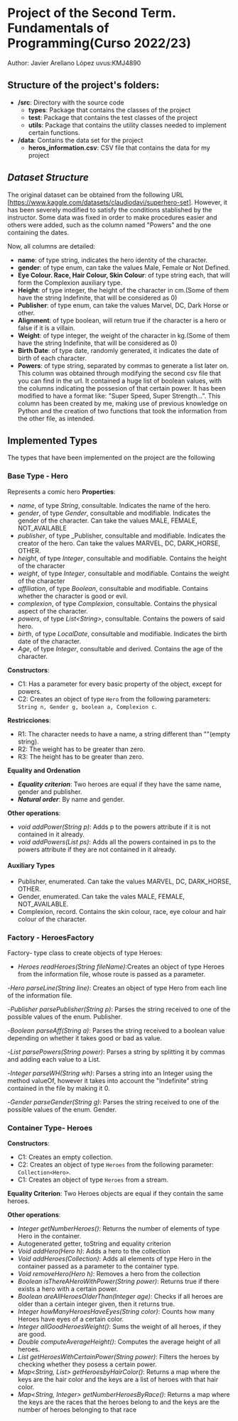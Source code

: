 # Project of the Second Term. Fundamentals of Programming(Curso 2022/23)
Author: Javier Arellano López   uvus:KMJ4890

## Structure of the project's folders:

* **/src**: Directory with the source code
  * **types**: Package that contains the classes of the project
  * **test**: Package that contains the test classes of the project
  * **utils**:  Package that contains the utility classes needed to implement certain functions.
* **/data**: Contains the data set for the project
    * **heros_information.csv**: CSV file that contains the data for my project
    
## *Dataset Structure*

The original dataset can be obtained from the following URL [https://www.kaggle.com/datasets/claudiodavi/superhero-set]. However, it has been severely modified to satisfy the conditions stablished by the instructor. Some data was fixed in order to make procedures easier and others were added, such as the column named "Powers" and the one containing the dates.

Now, all columns are detailed:

* **name**: of type string, indicates the hero identity of the character.
* **gender**: of type enum, can take the values Male, Female or Not Defined.
* **Eye Colour. Race, Hair Colour, Skin Colour**: of type string each, that will form the Complexion auxiliary type.
* **Height**: of type integer, the height of the character in cm.(Some of them have the string Indefinite, that will be considered as 0)
* **Publisher**: of type enum, can take the values Marvel, DC, Dark Horse or other.
* **Alignment**: of type boolean, will return true if the character is a hero or false if it is a villain.
* **Weight**: of type integer, the weight of the character in kg.(Some of them have the string Indefinite, that will be considered as 0)
* **Birth Date**: of type date, randomly generated, it indicates the date of birth of each character.
* **Powers**: of type string, separated by commas to generate a list later on. This column was obtained through modifying the second csv file that you can find in the url. It contained a huge list of boolean values, with the columns indicating the possesion of that certain power. It has been modified to have a format like:
"Super Speed, Super Strength...". This column has been created by me, making use of previous knowledge on Python and the creation of two functions that took the information from the other file, as intended.

## Implemented Types

The types that have been implemented on the project are the following

### Base Type - Hero
Represents a comic hero
**Properties**:

- _name_, of type _String_, consultable. Indicates the name of the hero.
- _gender_, of type _Gender_, consultable and modifiable. Indicates the gender of the character. Can take the values MALE, FEMALE, NOT_AVAILABLE
- _publisher_, of type _Publisher, consultable and modifiable. Indicates the creator of the hero. Can take the values MARVEL, DC, DARK_HORSE, OTHER.
- _height_, of type _Integer_, consultable and modifiable. Contains the height of the character
- _weight_, of type _Integer_, consultable and modifiable. Contains the weight of the character
- _affiliation_, of type _Boolean_, consultable and modifiable. Contains whether the character is good or evil.
- _complexion_, of type _Complexion_, consultable. Contains the physical aspect of the character.
- _powers_, of type _List\<String\>_, consultable. Contains the powers of said hero.
- _birth_, of type _LocalDate_, consultable and modifiable. Indicates the birth date of the character.
- _Age_, of type _Integer_, consultable and derived. Contains the age of the character.

**Constructors**: 

- C1: Has a parameter for every basic property of the object, except for powers.
- C2: Creates an object of type ```Hero``` from the following parameters: ```String n, Gender g, boolean a, Complexion c```.

**Restricciones**:
 
- R1: The character needs to have a name, a string different than ""(empty string).
- R2: The weight has to be greater than zero.
- R3: The height has to be greater than zero.

**Equality and Ordenation**

* ***Equality criterion***: Two heroes are equal if they have the same name, gender and publisher.
* ***Natural order***: By name and gender.

**Other operations**:

- _void addPower(String p)_: Adds p to the powers attribute if it is not contained in it already.
- _void addPowers(List<String> ps)_: Adds all the powers contained in ps to the powers attribute if they are not contained in it already.

#### Auxiliary Types

- Publisher, enumerated. Can take the values MARVEL, DC, DARK_HORSE, OTHER.
- Gender, enumerated. Can take the vales MALE, FEMALE, NOT_AVAILABLE.
- Complexion, record. Contains the skin colour, race, eye colour and hair colour of the character.
 
### Factory - HeroesFactory
 Factory- type class to create objects of type Heroes:
 - _Heroes readHeroes(String fileName)_:Creates an object of type Heroes from the information file, whose route is passed as a parameter.
 
 -_Hero parseLine(String line)_: Creates an object of type Hero from each line of the information file.
 
 -_Publisher parsePublisher(String p)_: Parses the string received to one of the possible values of the enum. Publisher.
 
 -_Boolean parseAff(String a)_: Parses the string received to a boolean value depending on whether it takes good or bad as value.
 
 -_List<String> parsePowers(String power)_: Parses a string by splitting it by commas and adding each value to a List.
 
 -_Integer parseWH(String wh)_: Parses a string into an Integer using the method valueOf, however it takes into account the "Indefinite" string contained in the file by making it 0.
 
 -_Gender parseGender(String g)_: Parses the string received to one of the possible values of the enum. Gender.
 
 ### Container Type- Heroes
 
**Constructors**: 

- C1: Creates an empty collection.
- C2: Creates an object of type ```Heroes``` from the following parameter: ```Collection<Hero>```.
- C1: Creates an object of type ```Heroes``` from a stream.


**Equality Criterion**:
Two Heroes objects are equal if they contain the same heroes.

**Other operations**:
- _Integer getNumberHeroes()_: Returns the number of elements of type Hero in the container.
- Autogenerated getter, toString and equality criterion
- _Void addHero(Hero h)_: Adds a hero to the collection
- _Void addHeroes(Collection<Hero>)_: Adds all elements of type Hero in the container passed as a parameter to the container type.
- _Void removeHero(Hero h)_: Removes a hero from the collection
- _Boolean isThereAHeroWithPower(String power)_: Returns true if there exists a hero with a certain power.
- _Boolean areAllHeroesOlderThan(Integer age)_: Checks if all heroes are older than a certain integer given, then it returns true.
- _Integer howManyHeroesHaveEyes(String color)_: Counts how many Heroes have eyes of a certain color.
- _Integer allGoodHeroesWeight()_: Sums the weight of all heroes, if they are good.
- _Double computeAverageHeight()_: Computes the average height of all heroes.
- _List<String> getHeroesWithCertainPower(String power)_: Filters the heroes by checking whether they posess a certain power.
- _Map<String, List<String>> getHeroesbyHairColor()_: Returns a map where the keys are the hair color and the keys are a list of heroes with that hair color.
- _Map<String, Integer> getNumberHeroesByRace()_: Returns a map where the keys are the races that the heroes belong to and the keys are the number of heroes belonging to that race

